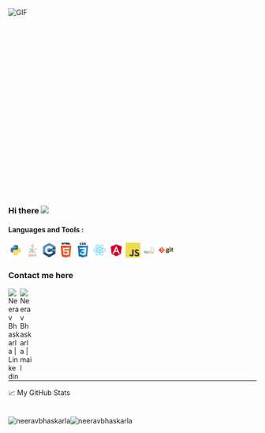
<img align="right" alt="GIF" src="https://github.com/abhisheknaiidu/abhisheknaiidu/blob/master/code.gif?raw=true" width="580" height="400"/>

### Hi there <img src="https://github.com/TheDudeThatCode/TheDudeThatCode/blob/master/Assets/Hi.gif">

#### Languages and Tools : 

<code><img height="30" src="https://raw.githubusercontent.com/github/explore/80688e429a7d4ef2fca1e82350fe8e3517d3494d/topics/python/python.png"></code>
<code><img height="30" src="https://raw.githubusercontent.com/github/explore/80688e429a7d4ef2fca1e82350fe8e3517d3494d/topics/java/java.png"></code>
<code><img height="30" src="https://raw.githubusercontent.com/github/explore/80688e429a7d4ef2fca1e82350fe8e3517d3494d/topics/cpp/cpp.png"></code>
<code><img height="30" src="https://raw.githubusercontent.com/github/explore/80688e429a7d4ef2fca1e82350fe8e3517d3494d/topics/html/html.png"></code>
<code><img height="30" src="https://raw.githubusercontent.com/github/explore/5c058a388828bb5fde0bcafd4bc867b5bb3f26f3/topics/css/css.png"></code>
<code><img height="30" src="https://raw.githubusercontent.com/github/explore/80688e429a7d4ef2fca1e82350fe8e3517d3494d/topics/react/react.png"></code>
<code><img height="30" src="https://raw.githubusercontent.com/github/explore/80688e429a7d4ef2fca1e82350fe8e3517d3494d/topics/angular/angular.png"></code>
<code><img height="30" src="https://raw.githubusercontent.com/github/explore/80688e429a7d4ef2fca1e82350fe8e3517d3494d/topics/javascript/javascript.png"></code>
<code><img height="30" src="https://raw.githubusercontent.com/github/explore/80688e429a7d4ef2fca1e82350fe8e3517d3494d/topics/mysql/mysql.png"></code>
<code><img height="30" src="https://raw.githubusercontent.com/github/explore/80688e429a7d4ef2fca1e82350fe8e3517d3494d/topics/git/git.png"></code>

### Contact me here

  <a href="https://www.linkedin.com/in/neerav-bhaskarla-a481a9192/">
      <img align="left" alt="Neerav Bhaskarla | Linkedin" width="24px" src="https://github.com/TheDudeThatCode/TheDudeThatCode/blob/master/Assets/Linkedin.svg" />
  </a>
  <a href="mailto:neeravbhaskarla@gmail.com">
      <img align="left" alt="Neerav Bhaskarla | mail" width="24px" src="https://img.icons8.com/fluent/38/000000/gmail--v2.png" />
  </a> 
<br>
 <hr align="center" width = 100%>
📈 My GitHub Stats
<br>
<br>
<br>
<img src="https://github-readme-stats.vercel.app/api?username=neeravbhaskarla&show_icons=true&theme=gotham" alt="neeravbhaskarla" align="left"/>
<img src="https://github-readme-stats.vercel.app/api/top-langs/?username=neeravbhaskarla&&theme=gotham" alt="neeravbhaskarla" align="left"/
